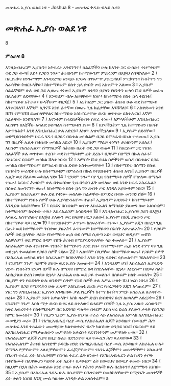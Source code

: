 ﻿
 መጽሐፈ ኢያሱ ወልደ ነዌ - Joshua 8 - መጽሐፍ ቅዱስ ብሉይ ኪዳን
# መጽሐፈ ኢያሱ ወልደ ነዌ
8
### ምዕራፍ 8
እግዚአብሔርም ኢያሱን። አትፍራ፥ አትደንግጥ፤ ሰልፈኞችን ሁሉ ከአንተ ጋር ውሰድ፥ ተነሥተህም ወደ ጋይ ውጣ፤ እይ፥ የጋይን ንጉሥ ሕዝቡንም ከተማውንም ምድሩንም በእጅህ ሰጥቼሃለሁ።
2 ፤ በኢያሪኮና በንጉሥዋም እንዳደረግህ እንዲሁ በጋይና በንጉሥዋ ታደርጋለህ፤ ምርኮዋንና ከብትዋን ግን ለራሳችሁ ትዘርፋላችሁ፤ ከከተማይቱም በስተ ኋላ ድብቅ ጦር አስቀምጥ አለው።
3 ፤ ኢያሱም ሰልፈኞቹም ሁሉ ወደ ጋይ ሊወጡ ተነሡ፤ ኢያሱም ጽኑዓን ኃያላን የሆኑትን ሠላሳ ሺህ ሰዎች መረጠ በሌሊትም ሰደዳቸው፥
4 ፤ እንዲህም ብሎ አዘዛቸው። እነሆ፥ ከከተማይቱ በስተ ኋላ ተደበቁ፤ ከከተማይቱ አትራቁ፥ ሁላችሁም ተዘጋጁ፤
5 ፤ እኔ ከእኔም ጋር ያለው ሕዝብ ሁሉ ወደ ከተማይቱ እንቀርባለን፤ እኛንም ሊገናኙ እንደ ፊተኛው በወጡ ጊዜ ከፊታቸው እንሸሻለን፤
6 ፤ አስቀድመን እንደ ሸሸን የምንሸሽ ይመስላቸዋልና ከከተማይቱ እስክናርቃቸው ድረስ ወጥተው ይከተሉናል፤ እኛም ከፊታቸው እንሸሻለን።
7 ፤ እናንተም ከተደበቃችሁበት ስፍራ ተነሡ፤ አምላካችሁም እግዚአብሔር እርስዋን በእጃችሁ አሳልፎ ይሰጣልና ከተማይቱን ያዙ።
8 ፤ በያዛችኋትም ጊዜ ከተማይቱን በእሳት አቃጥሉአት፤ እንደ እግዚአብሔር ቃል አድርጉ፤ እነሆ፥ አዝዣችኋለሁ።
9 ፤ ኢያሱም ሰደዳቸው፤ ወደሚደበቁበትም ስፍራ ሄዱ፥ በጋይና በቤቴል መካከልም በጋይ በምዕራብ በኩል ተቀመጡ፤ ኢያሱ ግን በዚያች ሌሊት በሕዝቡ መካከል አደረ።
10 ፤ ኢያሱም ማልዶ ተነሣ፥ ሕዝቡንም አሰለፈ፤ እርሱም የእስራኤልም ሽማግሌዎች ከሕዝቡ በፊት ወደ ጋይ ወጡ።
11 ፤ ከእርሱም ጋር የነበሩ ሰልፈኞች ሁሉ ወጥተው ቀረቡ፥ ወደ ከተማይቱም ፊት ደረሱ፥ በጋይም በሰሜን በኩል ሰፈሩ፤ በእነርሱና በጋይም መካከል ሸለቆ ነበረ።
12 ፤ አምስት ሺህ ያህል ሰዎችንም ወስዶ በቤቴልና በጋይ መካከል በከተማይቱም በምዕራብ በኩል ደብቆ አስቀመጣቸው።
13 ፤ በከተማይቱ በሰሜን በኩል የነበሩትን ሠራዊት ሁሉ በከተማይቱም በምዕራብ በኩል የተደበቁትን ሕዝብ አኖሩ፤ ኢያሱም በዚያች ሌሊት ወደ ሸለቆው መካከል ሄደ።
14 ፤ የጋይም ንጉሥ ባየ ጊዜ የከተማይቱ ሰዎች ቸኵለው በማለዳ ተነሡ፤ እርሱና ሕዝቡም ሁሉ በተወሰነው ጊዜ በዓረባ ፊት ወዳለው ወደ አንድ ስፍራ እስራኤልን በሰልፍ ለመገናኘት ወጡ፤ ከከተማይቱ በስተ ኋላ ግን ድብቅ ጦር እንዳለ አያውቅም ነበር።
15 ፤ ኢያሱም እስራኤልም ሁሉ ድል የተነሡ መስለው ከፊታቸው በምድረ በዳው መንገድ ሸሹ።
16 ፤ በከተማይቱም የነበሩ ሰዎች ሁሉ ሊያሳድዱአቸው ተጠሩ፤ ኢያሱንም አሳደዱት፥ ከከተማይቱም እንዲርቁ አደረጓቸው።
17 ፤ በጋይና በቤቴልም ውስጥ እስራኤልን ለማሳደድ ያልወጣ ሰው አልነበረም፤ ከተማይቱንም ከፍተው ተዉ፥ እስራኤልንም አሳደዱት።
18 ፤ እግዚአብሔር ኢያሱን። ጋይን በእጅህ አሳልፌ እሰጥሃለሁና በእጅህ ያለውን ጦር በላይዋ ዘርጋ አለው፤ ኢያሱም በእጁ ያለውን ጦር በከተማይቱ ላይ ዘረጋ።
19 ፤ የተደበቁትም ፈጥነው ከስፍራቸው ተነሡ፥ ኢያሱም እጁን በዘረጋ ጊዜ ሮጡ፥ ወደ ከተማይቱም ገብተው ያዙአት፤ ፈጥነውም ከተማይቱን በእሳት አቃጠሉአት።
20 ፤ የጋይም ሰዎች ወደ ኋላቸው ዞረው የከተማይቱ ጢስ ወደ ሰማይ ሲወጣ አዩ፥ ወዲህና ወዲያም መሸሽ አልቻሉም፤ ወደ ምድረ በዳም የሸሹ ሕዝብ በሚያሳድዱአቸው ላይ ተመለሱ።
21 ፤ ኢያሱም እስራኤልም ሁሉ ተደብቀው የነበሩት ከተማይቱን እንደ ያዙ፥ የከተማይቱም ጢስ እንደ ተነሣ ባዩ ጊዜ ወደ ኋላ ተመልሰው የጋይን ሰዎች ገደሉ።
22 ፤ ሌሎቹም በላያቸው ከከተማይቱ ወጡ፤ የጋይም ሰዎች በእስራኤል መካከል ሆኑ፥ እስራኤልም ከበቡአቸው፤ አንድ እንኳ ሳይቀር ሳያመልጥም ገደሉአቸው።
23 ፤ የጋይንም ንጉሥ ሳይሞት ይዘው ወደ ኢያሱ አመጡት።
24 ፤ እንዲህም ሆነ፤ እስራኤልን ሊያሳድዱ ሄደው የነበሩትን የጋይን ሰዎች ሁሉ በሜዳና በምድረ በዳ ከገደሉአቸው በኋላ፥ እነርሱም በሰይፍ ስለት እስኪያልቁ ድረስ ከወደቁ በኋላ፥ እስራኤል ሁሉ ወደ ጋይ ተመለሱ፥ በሰይፍም ስለት መቱአት።
25 ፤ በዚያም ቀን የወደቁት ሁሉ ወንድም ሴትም የጋይ ሰዎች ሁሉ አሥራ ሁለት ሺህ ነፍስ ነበሩ።
26 ፤ ኢያሱም በጋይ የሚኖሩትን ሁሉ ፈጽሞ እስኪያጠፋ ድረስ ጦር የዘረጋባትን እጁን አላጠፈም።
27 ፤ ነገር ግን እግዚአብሔር ኢያሱን እንዳዘዘው ቃል የዚያችን ከተማ ከብትና ምርኮ እስራኤል ለራሳቸው ዘረፉ።
28 ፤ ኢያሱም ጋይን አቃጠላት፥ እስከ ዛሬም ድረስ ድብድባና በረሃ ለዘላለም አደረጋት።
29 ፤ የጋይንም ንጉሥ እስከ ማታ ድረስ በዛፍ ላይ ሰቀለው፤ ፀሐይም በገባች ጊዜ ኢያሱ አዘዘ፥ ሬሳውንም ከዛፍ አወረዱት፥ በከተማይቱም በር አደባባይ ጣሉት፥ በላዩም እስከ ዛሬ ድረስ ያለውን ታላቅ የድንጋይ ክምር ከመሩበት።
30 ፤ የዚያን ጊዜም ኢያሱ በጌባል ተራራ ላይ ለእስራኤል አምላክ ለእግዚአብሔር መሠዊያን ሠራ።
31 ፤ የእግዚአብሔር ባሪያ ሙሴ የእስራኤልን ልጆች እንዳዘዘ፥ በሙሴም ሕግ መጽሐፍ እንደ ተጻፈው፥ መሠዊያው ካልተወቀረና ብረት ካልነካው ድንጋይ ነበረ፤ በእርሱም ላይ ለእግዚአብሔር የሚቃጠለውን መሥዋዕት አቀረቡ፥ የደኅንነትንም መሥዋዕት ሠዉ።
32 ፤ የእስራኤልም ልጆች ሲያዩ በዚያ ስፍራ በድንጋዮቹ ላይ የሙሴን ሕግ ጻፈባቸው።
33 ፤ የእስራኤልንም ሕዝብ አስቀድሞ ይባርኩ ዘንድ የእግዚአብሔር ባሪያ ሙሴ እንዳዘዘ፥ እስራኤል ሁሉ፥ ሽማግሌዎቻቸውም፥ አለቆቻቸውም፥ ፈራጆቻቸውም፥ የአገሩ ልጆችም፥ መጻተኞችም፥ እኩሌቶቹ በገሪዛን ተራራ ፊት እኩሌቶቹም በጌባል ተራራ ፊት ሆነው፥ የእግዚአብሔርን ቃል ኪዳን ታቦት በተሸከሙት በሌዋውያን ካህናት ፊት ለፊት፥ በታቦቱም ፊት በወዲህና በወዲያ ቆመው ነበር።
34 ፤ ከዚህም በኋላ በሕጉ መጽሐፍ እንደ ተጻፈ ሁሉ፥ የሕጉን ቃሎች ሁሉ በረከቱንና እርግማኑን አነበበ።
35 ፤ ኢያሱም በእስራኤል ጉባኤ ሁሉ በሴቶቹም በሕፃናቱም በመካከላቸውም በሚኖሩት መጻተኞች ፊት ሁሉን አነበበ እንጂ ሙሴ ካዘዘው አንዲት ቃል አላስቀረም። a 
